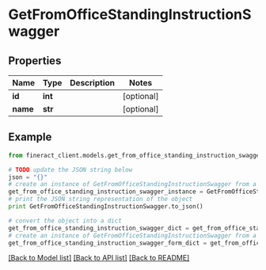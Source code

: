 # GetFromOfficeStandingInstructionSwagger


## Properties

Name | Type | Description | Notes
------------ | ------------- | ------------- | -------------
**id** | **int** |  | [optional] 
**name** | **str** |  | [optional] 

## Example

```python
from fineract_client.models.get_from_office_standing_instruction_swagger import GetFromOfficeStandingInstructionSwagger

# TODO update the JSON string below
json = "{}"
# create an instance of GetFromOfficeStandingInstructionSwagger from a JSON string
get_from_office_standing_instruction_swagger_instance = GetFromOfficeStandingInstructionSwagger.from_json(json)
# print the JSON string representation of the object
print GetFromOfficeStandingInstructionSwagger.to_json()

# convert the object into a dict
get_from_office_standing_instruction_swagger_dict = get_from_office_standing_instruction_swagger_instance.to_dict()
# create an instance of GetFromOfficeStandingInstructionSwagger from a dict
get_from_office_standing_instruction_swagger_form_dict = get_from_office_standing_instruction_swagger.from_dict(get_from_office_standing_instruction_swagger_dict)
```
[[Back to Model list]](../README.md#documentation-for-models) [[Back to API list]](../README.md#documentation-for-api-endpoints) [[Back to README]](../README.md)


